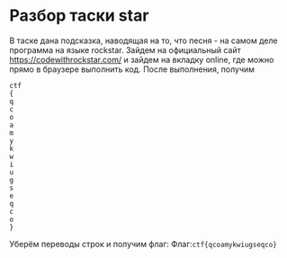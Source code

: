 # Разбор таски star

В таске дана подсказка, наводящая на то, что песня - на самом деле программа на языке rockstar. Зайдем на официальный сайт https://codewithrockstar.com/ и зайдем на вкладку online, где можно прямо в браузере выполнить код. После выполнения, получим
```
ctf
{
q
c
o
a
m
y
k
w
i
u
g
s
e
q
c
o
}
```
Уберём переводы строк и получим флаг:
Флаг:`ctf{qcoamykwiugseqco}`
